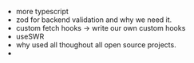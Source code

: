 - more typescript
- zod for backend validation and why we need it.
- custom fetch hooks -> write our own custom hooks
- useSWR
- why used all thoughout all open source projects.
- 